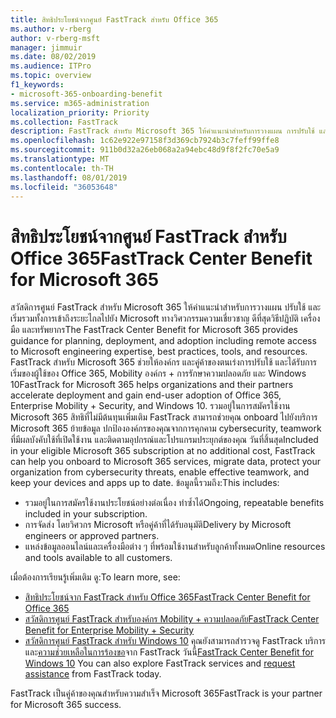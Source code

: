 ```yaml
---
title: สิทธิประโยชน์จากศูนย์ FastTrack สำหรับ Office 365
ms.author: v-rberg
author: v-rberg-msft
manager: jimmuir
ms.date: 08/02/2019
ms.audience: ITPro
ms.topic: overview
f1_keywords:
- microsoft-365-onboarding-benefit
ms.service: m365-administration
localization_priority: Priority
ms.collection: FastTrack
description: FastTrack สำหรับ Microsoft 365 ให้คำแนะนำสำหรับการวางแผน การปรับใช้ และเริ่มรวมทั้งการเข้าถึงระยะไกลไปยัง Microsoft ทางวิศวกรรมความเชี่ยวชาญ ดีที่สุดวิธีปฏิบัติ เครื่องมือ และทรัพยากร FastTrack สำหรับ Microsoft 365 ช่วยให้องค์กร และคู่ค้าของตนเร่งการปรับใช้ และได้รับการเริ่มของผู้ใช้ของ Office 365, Windows 10 และองค์กร Mobility + ความปลอดภัย
ms.openlocfilehash: 1c62e922e97158f3d369cb7924b3c7feff99ffe8
ms.sourcegitcommit: 911b0d32a26eb068a2a94ebc48d9f8f2fc70e5a9
ms.translationtype: MT
ms.contentlocale: th-TH
ms.lasthandoff: 08/01/2019
ms.locfileid: "36053648"
---
```

# <a name="fasttrack-center-benefit-for-microsoft-365"></a><span data-ttu-id="66ae4-104">สิทธิประโยชน์จากศูนย์ FastTrack สำหรับ Office 365</span><span class="sxs-lookup"><span data-stu-id="66ae4-104">FastTrack Center Benefit for Microsoft 365</span></span>

<span data-ttu-id="66ae4-105">สวัสดิการศูนย์ FastTrack สำหรับ Microsoft 365 ให้คำแนะนำสำหรับการวางแผน ปรับใช้ และเริ่มรวมทั้งการเข้าถึงระยะไกลไปยัง Microsoft ทางวิศวกรรมความเชี่ยวชาญ ดีที่สุดวิธีปฏิบัติ เครื่องมือ และทรัพยากร</span><span class="sxs-lookup"><span data-stu-id="66ae4-105">The FastTrack Center Benefit for Microsoft 365 provides guidance for planning, deployment, and adoption including remote access to Microsoft engineering expertise, best practices, tools, and resources.</span></span> <span data-ttu-id="66ae4-106">FastTrack สำหรับ Microsoft 365 ช่วยให้องค์กร และคู่ค้าของตนเร่งการปรับใช้ และได้รับการเริ่มของผู้ใช้ของ Office 365, Mobility องค์กร + การรักษาความปลอดภัย และ Windows 10</span><span class="sxs-lookup"><span data-stu-id="66ae4-106">FastTrack for Microsoft 365 helps organizations and their partners accelerate deployment and gain end-user adoption of Office 365, Enterprise Mobility + Security, and Windows 10.</span></span> <span data-ttu-id="66ae4-107">รวมอยู่ในการสมัครใช้งาน Microsoft 365 สิทธิที่ไม่มีต้นทุนเพิ่มเติม FastTrack สามารถช่วยคุณ onboard ไปยังบริการ Microsoft 365 ย้ายข้อมูล ปกป้ององค์กรของคุณจากการคุกคาม cybersecurity, teamwork ที่มีผลบังคับใช้ที่เปิดใช้งาน และติดตามอุปกรณ์และโปรแกรมประยุกต์ของคุณ วันที่สิ้นสุด</span><span class="sxs-lookup"><span data-stu-id="66ae4-107">Included in your eligible Microsoft 365 subscription at no additional cost, FastTrack can help you onboard to Microsoft 365 services, migrate data, protect your organization from cybersecurity threats, enable effective teamwork, and keep your devices and apps up to date.</span></span> <span data-ttu-id="66ae4-108">ข้อมูลนี้รวมถึง:</span><span class="sxs-lookup"><span data-stu-id="66ae4-108">This includes:</span></span>

- <span data-ttu-id="66ae4-109">รวมอยู่ในการสมัครใช้งานประโยชน์อย่างต่อเนื่อง ทำซ้ำได้</span><span class="sxs-lookup"><span data-stu-id="66ae4-109">Ongoing, repeatable benefits included in your subscription.</span></span>
- <span data-ttu-id="66ae4-110">การจัดส่ง โดยวิศวกร Microsoft หรือคู่ค้าที่ได้รับอนุมัติ</span><span class="sxs-lookup"><span data-stu-id="66ae4-110">Delivery by Microsoft engineers or approved partners.</span></span>
- <span data-ttu-id="66ae4-111">แหล่งข้อมูลออนไลน์และเครื่องมือต่าง ๆ ที่พร้อมใช้งานสำหรับลูกค้าทั้งหมด</span><span class="sxs-lookup"><span data-stu-id="66ae4-111">Online resources and tools available to all customers.</span></span>
  
<span data-ttu-id="66ae4-112">เมื่อต้องการเรียนรู้เพิ่มเติม ดู:</span><span class="sxs-lookup"><span data-stu-id="66ae4-112">To learn more, see:</span></span>

- [<span data-ttu-id="66ae4-113">สิทธิประโยชน์จาก FastTrack สำหรับ Office 365</span><span class="sxs-lookup"><span data-stu-id="66ae4-113">FastTrack Center Benefit for Office 365</span></span>](O365-fasttrack-benefit-for-office-365.md) 
- [<span data-ttu-id="66ae4-114">สวัสดิการศูนย์ FastTrack สำหรับองค์กร Mobility + ความปลอดภัย</span><span class="sxs-lookup"><span data-stu-id="66ae4-114">FastTrack Center Benefit for Enterprise Mobility + Security</span></span>](EMS-fasttrack-benefit-for-EMS.md)
- <span data-ttu-id="66ae4-115">[สวัสดิการศูนย์ FastTrack สำหรับ Windows 10](Win-10-fasttrack-benefit-for-Windows-10.md) คุณยังสามารถสำรวจดู FastTrack บริการและ[ความช่วยเหลือในการร้องขอ](https://go.microsoft.com/fwlink/p/?LinkId=2003903)จาก FastTrack วันนี้</span><span class="sxs-lookup"><span data-stu-id="66ae4-115">[FastTrack Center Benefit for Windows 10](Win-10-fasttrack-benefit-for-Windows-10.md) You can also explore FastTrack services and [request assistance](https://go.microsoft.com/fwlink/p/?LinkId=2003903) from FastTrack today.</span></span>

<span data-ttu-id="66ae4-116">FastTrack เป็นคู่ค้าของคุณสำหรับความสำเร็จ Microsoft 365</span><span class="sxs-lookup"><span data-stu-id="66ae4-116">FastTrack is your partner for Microsoft 365 success.</span></span>
  
  

 